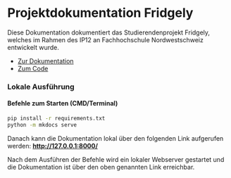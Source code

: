 # Projektdokumentation Fridgely

Diese Dokumentation dokumentiert das Studierendenprojekt Fridgely, welches im Rahmen des IP12 an Fachhochschule Nordwestschweiz entwickelt wurde. 

- [Zur Dokumentation](https://fhnw-ip12-24vt.github.io/fridgely-docu/)
- [Zum Code](https://github.com/fhnw-ip12-24vt/fridgely-app)

### Lokale Ausführung

#### Befehle zum Starten (CMD/Terminal)

```bash
pip install -r requirements.txt
python -m mkdocs serve
```

Danach kann die Dokumentation lokal über den folgenden Link aufgerufen werden:
**http://127.0.0.1:8000/**

Nach dem Ausführen der Befehle wird ein lokaler Webserver gestartet und die Dokumentation ist über den oben genannten Link erreichbar.
